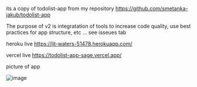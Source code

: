 its a copy of todolist-app from my repository https://github.com/smetanka-jakub/todolist-app

The purpose of v2 is integratation of tools to increase code quality, use best practices for app structure, etc ... see isseues tab

heroku live
https://lit-waters-51478.herokuapp.com/

vercel live 
https://todolist-app-sage.vercel.app/

picture of app

![image](https://user-images.githubusercontent.com/28692451/122128277-c0036000-ce34-11eb-8b18-7e56f619ec33.png)


